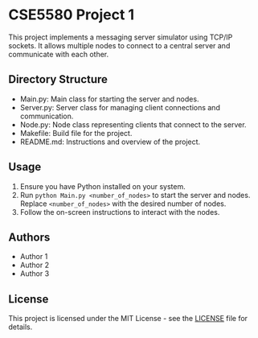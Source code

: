 # CSE5580 Project 1

This project implements a messaging server simulator using TCP/IP sockets. It allows multiple nodes to connect to a central server and communicate with each other.

## Directory Structure
- Main.py: Main class for starting the server and nodes.
- Server.py: Server class for managing client connections and communication.
- Node.py: Node class representing clients that connect to the server.
- Makefile: Build file for the project.
- README.md: Instructions and overview of the project.

## Usage
1. Ensure you have Python installed on your system.
2. Run `python Main.py <number_of_nodes>` to start the server and nodes. Replace `<number_of_nodes>` with the desired number of nodes.
3. Follow the on-screen instructions to interact with the nodes.

## Authors
- Author 1
- Author 2
- Author 3

## License
This project is licensed under the MIT License - see the [LICENSE](LICENSE) file for details.
